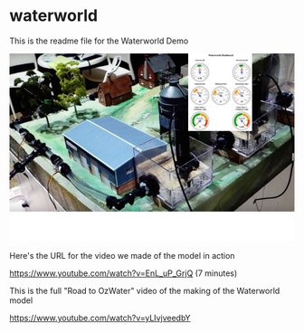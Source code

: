# waterworld

This is the readme file for the Waterworld Demo

![](2016-05-30_12-18-35.jpg)

Here's the URL for the video we made of the model in action

https://www.youtube.com/watch?v=EnL_uP_GrjQ (7 minutes)

This is the full "Road to OzWater" video of the making of the Waterworld model

https://www.youtube.com/watch?v=yLIvjveedbY
